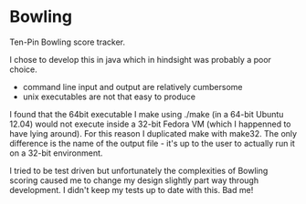 Bowling
=======

Ten-Pin Bowling score tracker.

I chose to develop this in java which in hindsight was probably a poor choice.
* command line input and output are relatively cumbersome
* unix executables are not that easy to produce

I found that the 64bit executable I make using ./make (in a 64-bit Ubuntu 12.04) would not execute inside a 32-bit Fedora VM (which I happenned to have lying around).
For this reason I duplicated make with make32. The only difference is the name of the output file - it's up to the user to actually run it on a 32-bit environment.

I tried to be test driven but unfortunately the complexities of Bowling scoring caused me to change my design slightly part way through development.
I didn't keep my tests up to date with this. Bad me!
